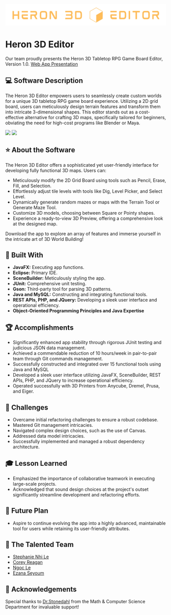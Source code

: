 <p align="left">
      <img src="GameBoardEditor/src/main/assets/Heron Logo 30x4.png">
</p>

# Heron 3D Editor

Our team proudly presents the Heron 3D Tabletop RPG Game Board Editor, Version 1.0.
[Web App Presentation](https://docs.google.com/presentation/d/1lJqE9SCdDlVkpKH5tRUSKmcLUrMNFxQJH4-3iQp2YPY/edit?usp=sharing)

##  :computer: Software Description
The Heron 3D Editor empowers users to seamlessly create custom worlds for a unique 3D tabletop RPG game board experience. Utilizing a 2D grid board, users can meticulously design terrain features and transform them into intricate 3-dimensional shapes. This editor stands out as a cost-effective alternative for crafting 3D maps, specifically tailored for beginners, obviating the need for high-cost programs like Blender or Maya.

<p float="center">  
  <img src="https://github.com/AugustanaCSC305Fall22/HeronRepo/blob/61faba1fb7d16c31a99c1637035d929d952f009b/GameBoardEditor/src/main/assets/Screen%20Shot%202022-12-13%20at%206.48.14%20PM.png" width="500" /> 
  <img src="https://github.com/AugustanaCSC305Fall22/HeronRepo/blob/f94abbbf5467d10a0113b988e3ddc6ee6dc26316/GameBoardEditor/src/main/assets/Screen%20Shot%202022-12-13%20at%207.01.30%20PM.png" width="505" />
</p>

## :star: About the Software
The Heron 3D Editor offers a sophisticated yet user-friendly interface for developing fully functional 3D maps. Users can:

- Meticulously modify the 2D Grid Board using tools such as Pencil, Erase, Fill, and Selection.
- Effortlessly adjust tile levels with tools like Dig, Level Picker, and Select Level.
- Dynamically generate random mazes or maps with the Terrain Tool or Generate Maze Tool.
- Customize 3D models, choosing between Square or Pointy shapes.
- Experience a ready-to-view 3D Preview, offering a comprehensive look at the designed map.

Download the app to explore an array of features and immerse yourself in the intricate art of 3D World Building!

## :hammer: Built With
- **JavaFX:** Executing app functions.
- **Eclipse:** Primary IDE.
- **SceneBuilder:** Meticulously styling the app.
- **JUnit:** Comprehensive unit testing.
- **Gson:** Third-party tool for parsing 3D patterns.
- **Java and MySQL:** Constructing and integrating functional tools.
- **REST APIs, PHP, and JQuery:** Developing a sleek user interface and operational efficiency.
- **Object-Oriented Programming Principles and Java Expertise** 

## :trophy: Accomplishments
- Significantly enhanced app stability through rigorous JUnit testing and judicious JSON data management.
- Achieved a commendable reduction of 10 hours/week in pair-to-pair team through Git commands management.
- Successfully constructed and integrated over 15 functional tools using Java and MySQL
- Developed a sleek user interface utilizing JavaFX, SceneBuilder, REST APIs, PHP, and JQuery to increase operational efficiency.
- Operated successfully with 3D Printers from Anycube, Dremel, Prusa, and Eiger.

##  :wrench: Challenges
- Overcame initial refactoring challenges to ensure a robust codebase.
- Mastered Git management intricacies.
- Navigated complex design choices, such as the use of Canvas.
- Addressed data model intricacies.
- Successfully implemented and managed a robust dependency architecture.

## :mortar_board: Lesson Learned
- Emphasized the importance of collaborative teamwork in executing large-scale projects.
- Acknowledged that sound design choices at the project's outset significantly streamline development and refactoring efforts.

## :mag_right: Future Plan
- Aspire to continue evolving the app into a highly advanced, maintainable tool for users while retaining its user-friendly attributes.

## :rocket: The Talented Team 
- [Stephanie Nhi Le](https://github.com/StephanieNhiLe)
- [Corey Reagan](https://github.com/cjreagan)
- [Ngoc Le](https://github.com/ngocle05)
- [Ezana Seyoum](https://github.com/eseyoum)

## :clap: Acknowledgements
Special thanks to [Dr.Stonedahl](https://github.com/fstonedahl) from the Math & Computer Science Department for invaluable support!
